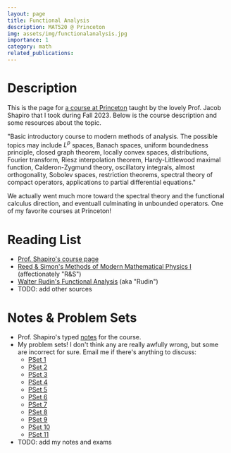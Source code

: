 ```yaml
---
layout: page
title: Functional Analysis
description: MAT520 @ Princeton
img: assets/img/functionalanalysis.jpg
importance: 1
category: math
related_publications: 
---
```


# Description
This is the page for <a href="https://registrar.princeton.edu/course-offerings/course-details?term=1242&courseid=012150">a course at Princeton</a> taught by the lovely Prof. Jacob Shapiro that I took during Fall 2023. Below is the course description and some resources about the topic.

"Basic introductory course to modern methods of analysis. The possible topics may include $L^p$ spaces, Banach spaces, uniform boundedness principle, closed graph theorem, locally convex spaces, distributions, Fourier transform, Riesz interpolation theorem, Hardy-Littlewood maximal function, Calderon-Zygmund theory, oscillatory integrals, almost orthogonality, Sobolev spaces, restriction theorems, spectral theory of compact operators, applications to partial differential equations."

We actually went much more toward the spectral theory and the functional calculus direction, and eventuall culminating in unbounded operators. One of my favorite courses at Princeton!

# Reading List
- <a href="https://web.math.princeton.edu/~shapiro/teaching.html">Prof. Shapiro's course page </a>
- <a href="http://www.astrosen.unam.mx/~aceves/Metodos/ebooks/reed_simon1.pdf">Reed & Simon's Methods of Modern Mathematical Physics I</a> (affectionately "R&S")
- <a href="https://59clc.files.wordpress.com/2012/08/functional-analysis-_-rudin-2th.pdf">Walter Rudin's Functional Analysis</a> (aka "Rudin")
- TODO: add other sources

# Notes & Problem Sets
- Prof. Shapiro's typed <a href="https://web.math.princeton.edu/~shapiro/PDFs/teaching/MAT520_fall_2023/MAT520_Lecture_Notes.pdf">notes</a> for the course.
- My problem sets! I don't think any are really awfully wrong, but some are incorrect for sure. Email me if there's anything to discuss:
    - <a href="/assets/pdf/functional_notes/ps1.pdf">PSet 1</a>
    - <a href="/assets/pdf/functional_notes/ps2.pdf">PSet 2</a>
    - <a href="/assets/pdf/functional_notes/ps3.pdf">PSet 3</a>
    - <a href="/assets/pdf/functional_notes/ps4.pdf">PSet 4</a>
    - <a href="/assets/pdf/functional_notes/ps5.pdf">PSet 5</a>
    - <a href="/assets/pdf/functional_notes/ps6.pdf">PSet 6</a>
    - <a href="/assets/pdf/functional_notes/ps7.pdf">PSet 7</a>
    - <a href="/assets/pdf/functional_notes/ps8.pdf">PSet 8</a>
    - <a href="/assets/pdf/functional_notes/ps9.pdf">PSet 9</a>
    - <a href="/assets/pdf/functional_notes/ps10.pdf">PSet 10</a>
    - <a href="/assets/pdf/functional_notes/ps11.pdf">PSet 11</a>
- TODO: add my notes and exams
